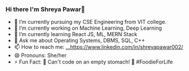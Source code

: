 ### Hi there I'm Shreya Pawar👋

- 🔭 I’m currently pursuing my CSE Engineering from VIT college.
- 🔭 I’m currently working on Machine Learning, Deep Learning 
- 🌱 I’m currently learning React JS, ML, MERN Stack
- 💬 Ask me about Operating Systems, DBMS, SQL, C++
- 📫 How to reach me: [...](https://www.linkedin.com/in/shreyapawar002/)https://www.linkedin.com/in/shreyapawar002/
- 😄 Pronouns: She/her
- ⚡ Fun Fact: 🍔 Can't code on an empty stomach! 🍕 #FoodieForLife

